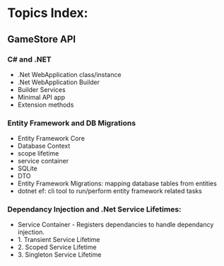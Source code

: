 # Topics Index:

## GameStore API

### C# and .NET
<ul>
    <li>.Net WebApplication class/instance</li>
    <li>.Net WebApplication Builder</li>
    <li>Builder Services</li>
    <li>Minimal API app</li>
    <li>Extension methods</li>
</ul>

### Entity Framework and DB Migrations
<ul>
    <li>Entity Framework Core</li>
    <li>Database Context</li>
    <li>scope lifetime</li>
    <li>service container</li>
    <li>SQLite</li>
    <li>DTO</li>
    <li>Entity Framework Migrations: mapping database tables from entities</li>
    <li>dotnet ef: cli tool to run/perform entity framework related tasks</li>
</ul>

### Dependancy Injection and .Net Service Lifetimes:
<ul>
    <li>Service Container - Registers dependancies to handle dependancy injection.</li>
    <li>1. Transient Service Lifetime</li>
    <li>2. Scoped Service Lifetime</li>
    <li>3. Singleton Service Lifetime</li>
</ul>

